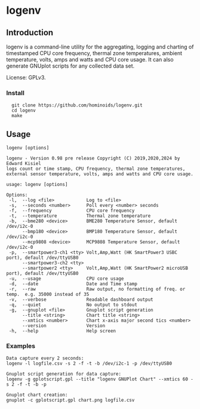 # logenv


## Introduction
logenv is a command-line utility for the aggregating, logging and charting of timestamped CPU core frequency, thermal zone temperatures, ambient temperature, volts, amps and watts and CPU core usage.  It can also generate GNUplot scripts for any collected data set.

License: GPLv3.

### Install
```
  git clone https://github.com/hominoids/logenv.git
  cd logenv
  make
```

  
## Usage
```
logenv [options]

logenv - Version 0.98 pre release Copyright (C) 2019,2020,2024 by Edward Kisiel
logs count or time stamp, CPU frequency, thermal zone temperatures,
external sensor temperature, volts, amps and watts and CPU core usage.

usage: logenv [options]

Options:
 -l,  --log <file>            Log to <file>
 -s,  --seconds <number>      Poll every <number> seconds
 -f,  --frequency             CPU core frequency
 -t,  --temperature           Thermal zone temperature
 -b,  --bme280 <device>       BME280 Temperature Sensor, default /dev/i2c-0
      --bmp180 <device>       BMP180 Temperature Sensor, default /dev/i2c-0
      --mcp9808 <device>      MCP9808 Temperature Sensor, default /dev/i2c-0
 -p,  --smartpower3-ch1 <tty> Volt,Amp,Watt (HK SmartPower3 USBC port), default /dev/ttyUSB0
      --smartpower3-ch2 <tty>
      --smartpower2 <tty>     Volt,Amp,Watt (HK SmartPower2 microUSB port), default /dev/ttyUSB0
 -u,  --usage                 CPU core usage
 -d,  --date                  Date and Time stamp
 -r,  --raw                   Raw output, no formatting of freq. or temp.  e.g. 35000 instead of 35
 -v,  --verbose               Readable dashboard output
 -q,  --quiet                 No output to stdout
 -g,  --gnuplot <file>        Gnuplot script generation
      --title <string>        Chart title <string>
      --xmtics <number>       Chart x-axis major second tics <number>
      --version               Version
 -h,  --help                  Help screen
```

### Examples
```
Data capture every 2 seconds:
logenv -l logfile.csv -s 2 -f -t -b /dev/i2c-1 -p /dev/ttyUSB0

Gnuplot script generation for data capture:
logenv -g gplotscript.gpl --title "logenv GNUPlot Chart" --xmtics 60 -s 2 -f -t -b -p 

Gnuplot chart creation:
gnuplot -c gplotscript.gpl chart.png logfile.csv
```
